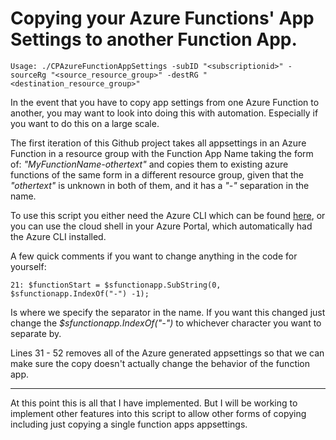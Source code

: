 # Copying your Azure Functions' App Settings to another Function App.

```
Usage: ./CPAzureFunctionAppSettings -subID "<subscriptionid>" -sourceRg "<source_resource_group>" -destRG "<destination_resource_group>"
```

In the event that you have to copy app settings from one Azure Function to another, you may want to look into doing this with automation. Especially if you want to do this on a large scale.

The first iteration of this Github project takes all appsettings in an Azure Function in a resource group with the Function App Name taking the form of: *"MyFunctionName-othertext"* and copies them to existing azure functions of the same form in a different resource group, given that the *"othertext"* is unknown in both of them, and it has a *"-"* separation in the name. 

To use this script you either need the Azure CLI which can be found [here](https://github.com/Azure/azure-cli/releases), or you can use the cloud shell in your Azure Portal, which automatically had the Azure CLI installed.

A few quick comments if you want to change anything in the code for yourself:
```
21: $functionStart = $sfunctionapp.SubString(0, $sfunctionapp.IndexOf("-") -1);
```
Is where we specify the separator in the name. If you want this changed just change the *$sfunctionapp.IndexOf("-")* to whichever character you want to separate by.

Lines 31 - 52 removes all of the Azure generated appsettings so that we can make sure the copy doesn't actually change the behavior of the function app.

--------------

At this point this is all that I have implemented. But I will be working to implement other features into this script to allow other forms of copying including just copying a single function apps appsettings.

